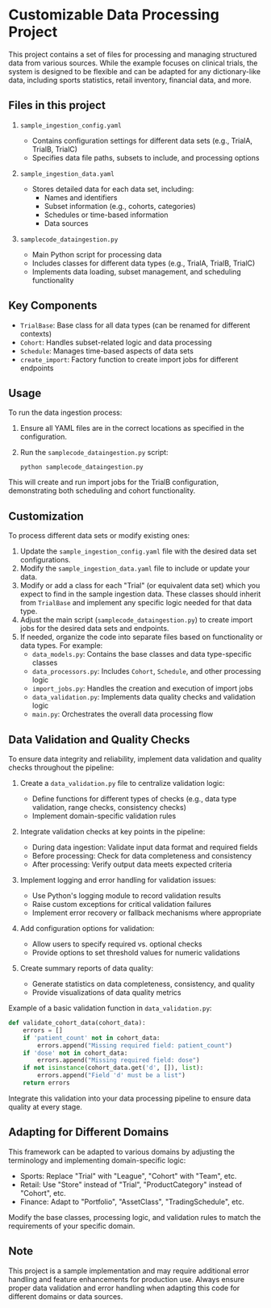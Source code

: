 # Customizable Data Processing Project

This project contains a set of files for processing and managing structured data from various sources. While the example focuses on clinical trials, the system is designed to be flexible and can be adapted for any dictionary-like data, including sports statistics, retail inventory, financial data, and more.

## Files in this project

1. `sample_ingestion_config.yaml`
   - Contains configuration settings for different data sets (e.g., TrialA, TrialB, TrialC)
   - Specifies data file paths, subsets to include, and processing options

2. `sample_ingestion_data.yaml`
   - Stores detailed data for each data set, including:
     - Names and identifiers
     - Subset information (e.g., cohorts, categories)
     - Schedules or time-based information
     - Data sources

3. `samplecode_dataingestion.py`
   - Main Python script for processing data
   - Includes classes for different data types (e.g., TrialA, TrialB, TrialC)
   - Implements data loading, subset management, and scheduling functionality

## Key Components

- `TrialBase`: Base class for all data types (can be renamed for different contexts)
- `Cohort`: Handles subset-related logic and data processing
- `Schedule`: Manages time-based aspects of data sets
- `create_import`: Factory function to create import jobs for different endpoints

## Usage

To run the data ingestion process:

1. Ensure all YAML files are in the correct locations as specified in the configuration.
2. Run the `samplecode_dataingestion.py` script:

   ```
   python samplecode_dataingestion.py
   ```

This will create and run import jobs for the TrialB configuration, demonstrating both scheduling and cohort functionality.

## Customization

To process different data sets or modify existing ones:

1. Update the `sample_ingestion_config.yaml` file with the desired data set configurations.
2. Modify the `sample_ingestion_data.yaml` file to include or update your data.
3. Modify or add a class for each "Trial" (or equivalent data set) which you expect to find in the sample ingestion data. These classes should inherit from `TrialBase` and implement any specific logic needed for that data type.
4. Adjust the main script (`samplecode_dataingestion.py`) to create import jobs for the desired data sets and endpoints.
5. If needed, organize the code into separate files based on functionality or data types. For example:
   - `data_models.py`: Contains the base classes and data type-specific classes
   - `data_processors.py`: Includes `Cohort`, `Schedule`, and other processing logic
   - `import_jobs.py`: Handles the creation and execution of import jobs
   - `data_validation.py`: Implements data quality checks and validation logic
   - `main.py`: Orchestrates the overall data processing flow

## Data Validation and Quality Checks

To ensure data integrity and reliability, implement data validation and quality checks throughout the pipeline:

1. Create a `data_validation.py` file to centralize validation logic:
   - Define functions for different types of checks (e.g., data type validation, range checks, consistency checks)
   - Implement domain-specific validation rules

2. Integrate validation checks at key points in the pipeline:
   - During data ingestion: Validate input data format and required fields
   - Before processing: Check for data completeness and consistency
   - After processing: Verify output data meets expected criteria

3. Implement logging and error handling for validation issues:
   - Use Python's logging module to record validation results
   - Raise custom exceptions for critical validation failures
   - Implement error recovery or fallback mechanisms where appropriate

4. Add configuration options for validation:
   - Allow users to specify required vs. optional checks
   - Provide options to set threshold values for numeric validations

5. Create summary reports of data quality:
   - Generate statistics on data completeness, consistency, and quality
   - Provide visualizations of data quality metrics

Example of a basic validation function in `data_validation.py`:

```python
def validate_cohort_data(cohort_data):
    errors = []
    if 'patient_count' not in cohort_data:
        errors.append("Missing required field: patient_count")
    if 'dose' not in cohort_data:
        errors.append("Missing required field: dose")
    if not isinstance(cohort_data.get('d', []), list):
        errors.append("Field 'd' must be a list")
    return errors
```

Integrate this validation into your data processing pipeline to ensure data quality at every stage.

## Adapting for Different Domains

This framework can be adapted to various domains by adjusting the terminology and implementing domain-specific logic:

- Sports: Replace "Trial" with "League", "Cohort" with "Team", etc.
- Retail: Use "Store" instead of "Trial", "ProductCategory" instead of "Cohort", etc.
- Finance: Adapt to "Portfolio", "AssetClass", "TradingSchedule", etc.

Modify the base classes, processing logic, and validation rules to match the requirements of your specific domain.

## Note

This project is a sample implementation and may require additional error handling and feature enhancements for production use. Always ensure proper data validation and error handling when adapting this code for different domains or data sources.
